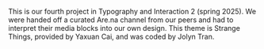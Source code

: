 This is our fourth project in Typography and Interaction 2 (spring 2025). We were handed off a curated Are.na channel from our peers and had to interpret their media blocks into our own design. This theme is Strange Things, provided by Yaxuan Cai, and was coded by Jolyn Tran.